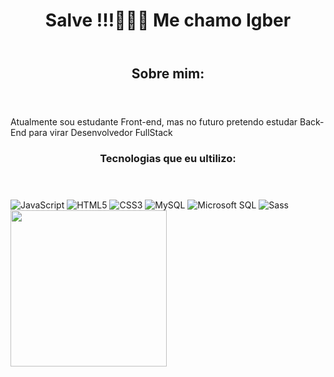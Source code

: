 <div id="container">
    <header>
        <h1>Salve !!!🍑👋😼 Me chamo Igber</h1>
    </header>
    <section>
        <header><h2>Sobre mim:</h2></header>
        <p>Atualmente sou estudante Front-end, mas no futuro pretendo estudar Back-End para virar Desenvolvedor FullStack</p>
        <article>
            <header><h3>Tecnologias que eu ultilizo:</h3></header>
            <div id="container-tecs" align="center" style="display: inline-block;">
                <img src="https://img.shields.io/badge/JavaScript-F7DF1E?style=for-the-badge&logo=javascript&logoColor=black" alt="JavaScript">
                <img src="https://img.shields.io/badge/HTML5-E34F26?style=for-the-badge&logo=html5&logoColor=white" alt="HTML5">
                <img src="https://img.shields.io/badge/CSS3-1572B6?style=for-the-badge&logo=css3&logoColor=white" alt="CSS3">
                <img src="https://img.shields.io/badge/MySQL-00000F?style=for-the-badge&logo=mysql&logoColor=white" alt="MySQL">
                <img src="https://img.shields.io/badge/Microsoft_SQL_Server-CC2927?style=for-the-badge&logo=microsoft-sql-server&logoColor=white" alt="Microsoft SQL">
                <img src="https://img.shields.io/badge/Sass-CC6699?style=for-the-badge&logo=sass&logoColor=white" alt="Sass">
            </div>
            <div class="container-badgs" style="display: inline-block;" align="center">
                <img height="250em" src="https://github-readme-stats-sigma-five.vercel.app/api/top-langs/?username=igberZBN&theme=react&line_height=40&hide=css">
            </div>
        </article>
    </section>
</div>
